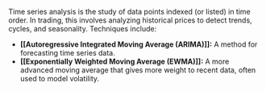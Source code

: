 Time series analysis is the study of data points indexed (or listed) in time order. In trading, this involves analyzing historical prices to detect trends, cycles, and seasonality. Techniques include:

- **[[Autoregressive Integrated Moving Average (ARIMA)]]:** A method for forecasting time series data.
- **[[Exponentially Weighted Moving Average (EWMA)]]:** A more advanced moving average that gives more weight to recent data, often used to model volatility.